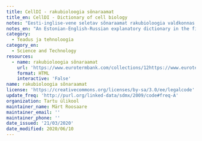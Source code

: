```yaml
---
title: CellDI - rakubioloogia sõnaraamat
title_en: CellDI - Dictionary of cell biology
notes: "Eesti-inglise-vene seletav sõnaraamat rakubioloogia valdkonnas. Sõnastiku aluseks on eesti rakubioloogia õpik ja seda on rahastanud Eesti Haridus- ja Teadusministeerium. \r\n\r\nSaadaval ka rakendusena:\r\nhttps://play.google.com/store/apps/details?id=com.polarsnake.celldi"
notes_en: "An Estonian-English-Russian explanatory dictionary in the field of cell biology. The dictionary is based on the Estonian cell biology textbook and has been funded by the Estonian Ministry of Education and Research. \r\n\r\nAlso available as an application:\r\nhttps://play.google.com/store/apps/details?id=com.polarsnake.celldi"
category:
  - Teadus ja tehnoloogia
category_en:
  - Science and Technology
resources:
  - name: rakubioloogia sõnaraamat
    url: 'https://www.eurotermbank.com/collections/12https://www.eurotermbank.com/collections/12'
    format: HTML
    interactive: 'False'
name: rakubioloogia sõnaraamat
license: 'https://creativecommons.org/licenses/by-sa/3.0/ee/legalcode'
update_freq: 'http://purl.org/linked-data/sdmx/2009/code#freq-A'
organization: Tartu ülikool
maintainer_name: Märt Roosaare
maintainer_email: ''
maintainer_phone: ''
date_issued: '21/03/2020'
date_modified: 2020/06/10
---
```

